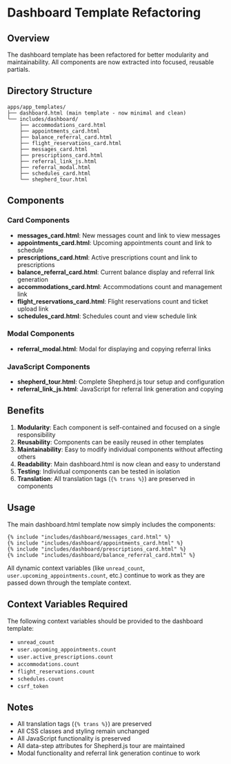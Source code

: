 # Dashboard Template Refactoring

## Overview
The dashboard template has been refactored for better modularity and maintainability. All components are now extracted into focused, reusable partials.

## Directory Structure
```
apps/app_templates/
├── dashboard.html (main template - now minimal and clean)
└── includes/dashboard/
    ├── accommodations_card.html
    ├── appointments_card.html
    ├── balance_referral_card.html
    ├── flight_reservations_card.html
    ├── messages_card.html
    ├── prescriptions_card.html
    ├── referral_link_js.html
    ├── referral_modal.html
    ├── schedules_card.html
    └── shepherd_tour.html
```

## Components

### Card Components
- **messages_card.html**: New messages count and link to view messages
- **appointments_card.html**: Upcoming appointments count and link to schedule
- **prescriptions_card.html**: Active prescriptions count and link to prescriptions
- **balance_referral_card.html**: Current balance display and referral link generation
- **accommodations_card.html**: Accommodations count and management link
- **flight_reservations_card.html**: Flight reservations count and ticket upload link
- **schedules_card.html**: Schedules count and view schedule link

### Modal Components
- **referral_modal.html**: Modal for displaying and copying referral links

### JavaScript Components
- **shepherd_tour.html**: Complete Shepherd.js tour setup and configuration
- **referral_link_js.html**: JavaScript for referral link generation and copying

## Benefits

1. **Modularity**: Each component is self-contained and focused on a single responsibility
2. **Reusability**: Components can be easily reused in other templates
3. **Maintainability**: Easy to modify individual components without affecting others
4. **Readability**: Main dashboard.html is now clean and easy to understand
5. **Testing**: Individual components can be tested in isolation
6. **Translation**: All translation tags (`{% trans %}`) are preserved in components

## Usage

The main dashboard.html template now simply includes the components:

```django
{% include "includes/dashboard/messages_card.html" %}
{% include "includes/dashboard/appointments_card.html" %}
{% include "includes/dashboard/prescriptions_card.html" %}
{% include "includes/dashboard/balance_referral_card.html" %}
```

All dynamic context variables (like `unread_count`, `user.upcoming_appointments.count`, etc.) continue to work as they are passed down through the template context.

## Context Variables Required

The following context variables should be provided to the dashboard template:
- `unread_count`
- `user.upcoming_appointments.count`
- `user.active_prescriptions.count`
- `accommodations.count`
- `flight_reservations.count`
- `schedules.count`
- `csrf_token`

## Notes

- All translation tags (`{% trans %}`) are preserved
- All CSS classes and styling remain unchanged
- All JavaScript functionality is preserved
- All data-step attributes for Shepherd.js tour are maintained
- Modal functionality and referral link generation continue to work
